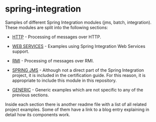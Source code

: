 # spring-integration
Samples of different Spring Integration modules (jms, batch, integration). These modules are split into the following sections:

* [HTTP] - Processing of messages over HTTP.

* [WEB SERVICES] - Examples using Spring Integration Web Services support.

* [RMI] - Processing of messages over RMI.

* [SPRING JMS] - Although not a direct part of the Spring Integration project, it is included in the certification guide. For this reason, it is appropriate to include this module in this repository.

* [GENERIC] - Generic examples which are not specific to any of the previous sections.

Inside each section there is another readme file with a list of all related project examples. Some of them have a link to a blog entry explaining in detail how its components work.

   [WEB SERVICES]: https://github.com/xpadro/spring-integration/tree/master/webservices
   [SPRING JMS]: https://github.com/xpadro/spring-integration/tree/master/spring-jms
   [HTTP]: https://github.com/xpadro/spring-integration/tree/master/http
   [RMI]: https://github.com/xpadro/spring-integration/tree/master/rmi
   [GENERIC]: https://github.com/xpadro/spring-integration/tree/master/generic
